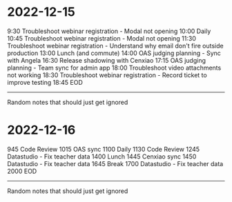 # 2022-12-15

9:30 Troubleshoot webinar registration - Modal not opening
10:00 Daily
10:45 Troubleshoot webinar registration - Modal not opening
11:30 Troubleshoot webinar registration - Understand why email don't fire outside production
13:00 Lunch (and commute)
14:00 OAS judging planning - Sync with Angela
16:30 Release shadowing with Cenxiao
17:15 OAS judging planning - Team sync for admin app
18:00 Troubleshoot video attachments not working
18:30 Troubleshoot webinar registration - Record ticket to improve testing
18:45 EOD

---

Random notes that should just get ignored

# 2022-12-16

945 Code Review
1015 OAS sync
1100 Daily
1130 Code Review
1245 Datastudio - Fix teacher data
1400 Lunch
1445 Cenxiao sync
1450 Datastudio - Fix teacher data
1645 Break
1700 Datastudio - Fix teacher data
2000 EOD

---

Random notes that should just get ignored